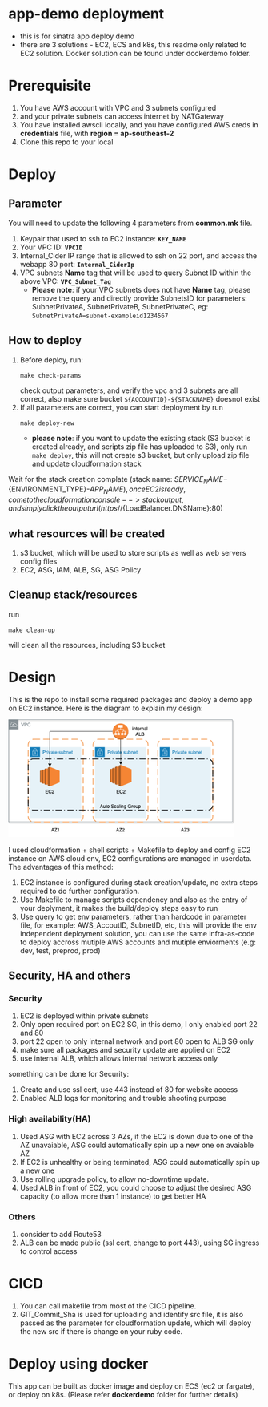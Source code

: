 
app-demo deployment
===================================

- this is for sinatra app deploy demo
- there are 3 solutions - EC2, ECS and k8s, this readme only related to EC2 solution. Docker solution can be found under dockerdemo folder.

Prerequisite
===================================
1. You have AWS account with VPC and 3 subnets configured
2. and your private subnets can access internet by NATGateway
3. You have installed awscli locally, and you have configured AWS creds in **credentials** file, with **region = ap-southeast-2**
4. Clone this repo to your local

Deploy
===================================

## Parameter
You will need to update the following 4 parameters from **common.mk** file.
1. Keypair that used to ssh to EC2 instance: **```KEY_NAME```**
2. Your VPC ID: **```VPCID```**
3. Internal_Cider IP range that is allowed to ssh on 22 port, and access the webapp 80 port: **```Internal_CiderIp```**
4. VPC subnets **Name** tag that will be used to query Subnet ID within the above VPC: **```VPC_Subnet_Tag```**
    * **Please note**: if your VPC subnets does not have **Name** tag, please remove the query and directly provide SubnetsID for parameters: SubnetPrivateA, SubnetPrivateB, SubnetPrivateC, eg: ```SubnetPrivateA=subnet-exampleid1234567```

## How to deploy

1. Before deploy, run:
    ```
    make check-params
    ```
   check output parameters, and verify the vpc and 3 subnets are all correct, also make sure bucket ```${ACCOUNTID}-${STACKNAME}``` doesnot exist
2. If all parameters are correct, you can start deployment by run 
    ```
    make deploy-new
    ```
    * **please note**: if you want to update the existing stack (S3 bucket is created already, and scripts zip file has uploaded to S3), only run ```make deploy```, this will not create s3 bucket, but only upload zip file and update cloudformation stack

Wait for the stack creation complate (stack name: ${SERVICE_NAME}-${ENVIRONMENT_TYPE}-${APP_NAME}), once EC2 is ready, come to the cloudformation console --> stack output, and simply click the output url (https//${LoadBalancer.DNSName}:80)

## what resources will be created

1. s3 bucket, which will be used to store scripts as well as web servers config files
2. EC2, ASG, IAM, ALB, SG, ASG Policy

## Cleanup stack/resources
run
```
make clean-up
```
will clean all the resources, including S3 bucket

Design
===================================

This is the repo to install some required packages and deploy a demo app on EC2 instance.
Here is the diagram to explain my design:

<img src="readme-img/design.png" width="450">


I used cloudformation + shell scripts + Makefile to deploy and config EC2 instance on AWS cloud env, EC2 configurations are managed in userdata. The advantages of this method:

1. EC2 instance is configured during stack creation/update, no extra steps required to do further configuration.
2. Use Makefile to manage scripts dependency and also as the entry of your deplyment, it makes the build/deploy steps easy to run
3. Use query to get env parameters, rather than hardcode in parameter file, for example: AWS_AccoutID, SubnetID, etc, this will provide the env independent deployment solution, you can use the same infra-as-code to deploy accross mutiple AWS accounts and mutiple enviorments (e.g: dev, test, preprod, prod)

## Security, HA and others

### Security
1. EC2 is deployed within private subnets
2. Only open required port on EC2 SG, in this demo, I only enabled port 22 and 80
3. port 22 open to only internal network and port 80 open to ALB SG only
4. make sure all packages and security update are applied on EC2
5. use internal ALB, which allows internal network access only

something can be done for Security:
1. Create and use ssl cert, use 443 instead of 80 for website access
2. Enabled ALB logs for monitoring and trouble shooting purpose

### High availability(HA)
1. Used ASG with EC2 across 3 AZs, if the EC2 is down due to one of the AZ unavaiable, ASG could automatically spin up a new one on avaiable AZ
2. If EC2 is unhealthy or being terminated, ASG could automatically spin up a new one
3. Use rolling upgrade policy, to allow no-downtime update.
4. Used ALB in front of EC2, you could choose to adjust the desired ASG capacity (to allow more than 1 instance) to get better HA


### Others
1. consider to add Route53
2. ALB can be made public (ssl cert, change to port 443), using SG ingress to control access


CICD
===================================
1. You can call makefile from most of the CICD pipeline.
2. GIT_Commit_Sha is used for uploading and identify src file, it is also passed as the parameter for cloudformation update, which will deploy the new src if there is change on your ruby code.


Deploy using docker
===================================

This app can be built as docker image and deploy on ECS (ec2 or fargate), or deploy on k8s. (Please refer **dockerdemo** folder for further details)

